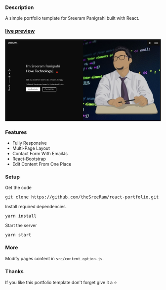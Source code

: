 ### Description

A simple portfolio template for Sreeram Panigrahi built with React. 

### [live preview](https://thesreeram.github.io/react-portfolio/)

[![react portfoiio](src/assets/images/site_home.png)](https://thesreeram.github.io/react-portfolio/)

### Features

- Fully Responsive
- Multi-Page Layout
- Contact Form With EmailJs
- React-Bootstrap
- Edit Content From One Place

### Setup

Get the code

<pre>git clone https://github.com/theSreeRam/react-portfolio.git</pre>
 
Install required dependencies

<pre>yarn install</pre>


Start the server

<pre>yarn start</pre>

### More

Modify pages content in  `src/content_option.js`.

### Thanks

If you like this portfolio template don't forget give it a ⭐ 
